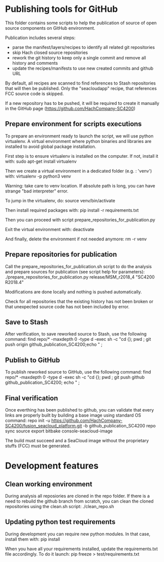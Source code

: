 # Publishing tools for GitHub
This folder contains some scripts to help the publication of source of open source components on GitHub environment.

Publication includes several steps:
* parse the manifest/layers/recipes to identify all related git repositories
* skip Hach closed source repositories
* rework the git history to keep only a single commit and remove all history and comments
* update the recipes/manifests to use new created commits and github URL

By default, all recipes are scanned to find references to Stash repositories that will then be published. Only the "seacloudapp" recipe, that references FCC source code is skipped.

If a new repository has to be pushed, it will be required to create it manually in the GitHub page (https://github.com/HachCompany-SC4200)

## Prepare environment for scripts executions
To prepare an environment ready to launch the script, we will use python virtualenv. A virtual environment where python binaries and libraries are installed to avoid global package installation.

First step is to ensure virtualenv is installed on the computer. If not, install it with:
  sudo apt-get install virtualenv

Then we create a virtual environment in a dedicated folder (e.g. : 'venv') with:
  virtualenv -p python3 venv

Warning: take care to venv location. If absolute path is long, you can have strange "bad interpreter" error.

To jump in the virtualenv, do:
  source venv/bin/activate

Then install required packages with:
  pip install -r requirements.txt

Then you can proceed with script prepare_repositories_for_publication.py
  <see bellow for details>

Exit the virtual environment with:
  deactivate

And finally, delete the environment if not needed anymore:
  rm -r venv

## Prepare repositories for publication
Call the prepare_repositories_for_publication.sh script to do the analysis and prepare sources for publication (see script help for parameters):
  ./prepare_repositories_for_publication.py release/MSM_r2018_4 "SC4200 R2018.4"

Modifications are done locally and nothing is pushed automatically.

Check for all repositories that the existing history has not been broken or that unexpected source code has not been included by error.

## Save to Stash
After verification, to save reworked source to Stash, use the following command:
  find repo/* -maxdepth 0 -type d -exec sh -c "cd {}; pwd ; git push origin github_publication_SC4200;echo " \;

## Publish to GitHub
To publish reworked source to GitHub, use the following command:
  find repo/* -maxdepth 0 -type d -exec sh -c "cd {}; pwd ; git push github github_publication_SC4200; echo " \;

## Final verification
Once everthing has been published to github, you can validate that every links are properly built by building a base image using standard OS command:
  repo init -u https://github.com/HachCompany-SC4200/fusion_seacloud_platform.git -b github_publication_SC4200
  repo sync
  source export
  bitbake console-seacloud-image

The build must succeed and a SeaCloud image without the proprietary stuffs (FCC) must be generated.


# Development features

## Clean working environment
During analysis all reposiories are cloned in the repo folder. If there is a need to rebuild the github branch from scratch, you can clean the cloned repositories using the clean.sh script:
  ./clean_repo.sh

## Updating python test requirements
During development you can require new python modules. In that case, install them with:
  pip install <module name>

When you have all your requirements installed, update the requirements.txt file accordingly. To do it launch:
  pip freeze > test/requirements.txt
